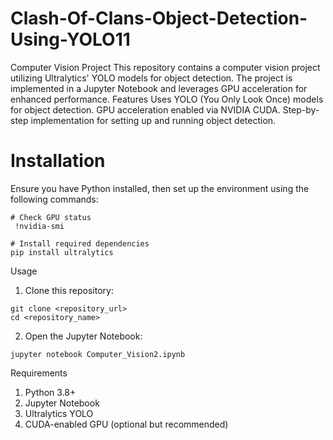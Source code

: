 # Clash-Of-Clans-Object-Detection-Using-YOLO11
Computer Vision Project
This repository contains a computer vision project utilizing Ultralytics' YOLO models for object detection. The project is implemented in a Jupyter Notebook and leverages GPU acceleration for enhanced performance.
Features
Uses YOLO (You Only Look Once) models for object detection.
GPU acceleration enabled via NVIDIA CUDA.
Step-by-step implementation for setting up and running object detection.


# Installation
Ensure you have Python installed, then set up the environment using the following commands:
```
# Check GPU status
 !nvidia-smi

# Install required dependencies
pip install ultralytics
```


Usage
1. Clone this repository:
```
git clone <repository_url>
cd <repository_name>
```
2. Open the Jupyter Notebook:
```
jupyter notebook Computer_Vision2.ipynb
```

Requirements
1. Python 3.8+
2. Jupyter Notebook
3. Ultralytics YOLO
4. CUDA-enabled GPU (optional but recommended)





